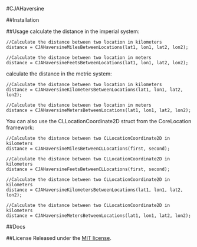 #CJAHaversine

##Installation

##Usage
calculate the distance in the imperial system:
``` objc
//Calculate the distance between two location in kilometers
distance = CJAHaversineMilesBetweenLocations(lat1, lon1, lat2, lon2);

//Calculate the distance between two location in meters
distance = CJAHaversineFeetsBetweenLocations(lat1, lon1, lat2, lon2);
```

calculate the distance in the metric system:
``` objc
//Calculate the distance between two location in kilometers
distance = CJAHaversineKilometersBetweenLocations(lat1, lon1, lat2, lon2);

//Calculate the distance between two location in meters
distance = CJAHaversineMetersBetweenLocations(lat1, lon1, lat2, lon2);
```

You can also use the CLLocationCoordinate2D struct from the CoreLocation framework:
``` objc
//Calculate the distance between two CLLocationCoordinate2D in kilometers
distance = CJAHaversineMilesBetweenCLLocations(first, second);

//Calculate the distance between two CLLocationCoordinate2D in kilometers
distance = CJAHaversineFeetsBetweenCLLocations(first, second);

//Calculate the distance between two CLLocationCoordinate2D in kilometers
distance = CJAHaversineKilometersBetweenLocations(lat1, lon1, lat2, lon2);

//Calculate the distance between two CLLocationCoordinate2D in kilometers
distance = CJAHaversineMetersBetweenLocations(lat1, lon1, lat2, lon2);
```

##Docs

##License
Released under the [MIT license](LICENSE).